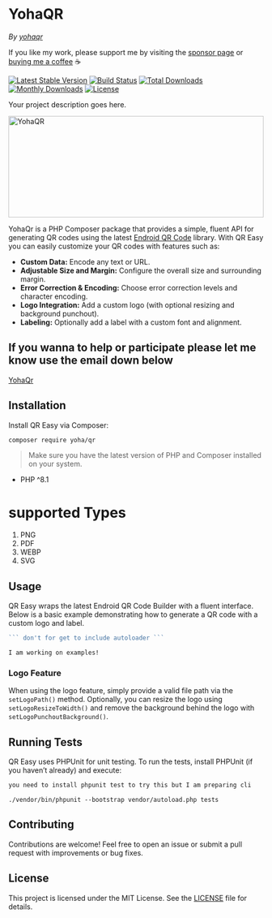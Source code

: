 # YohaQR
*By [yohaqr](https://github.com/yohaqr)*

If you like my work, please support me by visiting the [sponsor page](https://github.com/sponsors/yohaqr) or [buying me a coffee](https://www.buymeacoffee.com/yohaqr) :coffee:

[![Latest Stable Version](http://img.shields.io/packagist/v/yoha/qr.svg)](https://packagist.org/packages/yoha/qr)
[![Build Status](https://github.com/yohaqr/yohaqr/actions/workflows/php.yml/badge.svg)](https://github.com/yohaqr/yohaqr/actions/workflows/php.yml)
[![Total Downloads](http://img.shields.io/packagist/dt/yoha/qr.svg)](https://packagist.org/packages/yoha/qr)
[![Monthly Downloads](http://img.shields.io/packagist/dm/yoha/qr.svg)](https://packagist.org/packages/yoha/qr)
[![License](http://img.shields.io/packagist/l/yoha/qr.svg)](https://packagist.org/packages/yoha/qr)

Your project description goes here.


<img src="https://avatars.githubusercontent.com/u/198384864?s=200&v=4" alt="YohaQR" height="200" width="100%" />

YohaQr is a PHP Composer package that provides a simple, fluent API for generating QR codes using the latest [Endroid QR Code](https://github.com/endroid/qr-code) library. With QR Easy you can easily customize your QR codes with features such as:

- **Custom Data:** Encode any text or URL.
- **Adjustable Size and Margin:** Configure the overall size and surrounding margin.
- **Error Correction & Encoding:** Choose error correction levels and character encoding.
- **Logo Integration:** Add a custom logo (with optional resizing and background punchout).
- **Labeling:** Optionally add a label with a custom font and alignment.

## If you wanna to help or participate please let me know use the email down below
[YohaQr](https://avatars.githubusercontent.com/u/198384864?s=200&v=4)
## Installation

Install QR Easy via Composer:

```bash
composer require yoha/qr
```

> Make sure you have the latest version of PHP and Composer installed on your system.
* PHP ^8.1

# supported Types
1. PNG
2. PDF
3. WEBP
4. SVG

## Usage

QR Easy wraps the latest Endroid QR Code Builder with a fluent interface. Below is a basic example demonstrating how to generate a QR code with a custom logo and label.



```php
``` don't for get to include autoloader ```
```

```
I am working on examples!
```

### Logo Feature

When using the logo feature, simply provide a valid file path via the `setLogoPath()` method. Optionally, you can resize the logo using `setLogoResizeToWidth()` and remove the background behind the logo with `setLogoPunchoutBackground()`.

## Running Tests

QR Easy uses PHPUnit for unit testing. To run the tests, install PHPUnit (if you haven’t already) and execute:

```bash
you need to install phpunit test to try this but I am preparing cli 
```

```
./vendor/bin/phpunit --bootstrap vendor/autoload.php tests
```

## Contributing

Contributions are welcome! Feel free to open an issue or submit a pull request with improvements or bug fixes.

## License

This project is licensed under the MIT License. See the [LICENSE](LICENSE) file for details.
